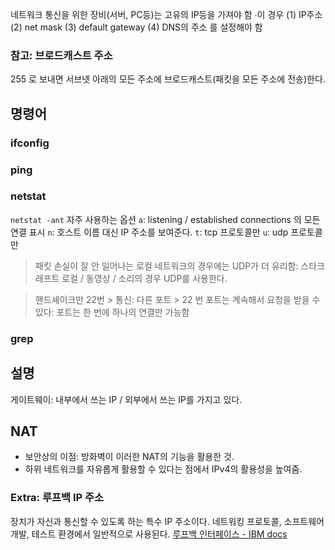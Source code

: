 네트워크 통신을 위한 장비(서버, PC등)는 고유의 IP등을 가져야 함 ∙이 경우 (1) IP주소 (2) net mask (3) default gateway (4) DNS의 주소 를 설정해야 함

### 참고: 브로드캐스트 주소
255 로 보내면 서브넷 아래의 모든 주소에 브로드캐스트(패킷을 모든 주소에 전송)한다.

## 명령어
### ifconfig

### ping

### netstat
`netstat -ant` 자주 사용하는 옵션
`a`: listening / established connections 의 모든 연결 표시
`n`: 호스트 이름 대신 IP 주소를 보여준다.
`t`: tcp 프로토콜만
`u`: udp 프로토콜만

> 패킷 손실이 잘 안 일어나는 로컬 네트워크의 경우에는 UDP가 더 유리함: 스타크래프트 로컬 / 동영상 / 소리의 경우 UDP를 사용한다.

> 핸드셰이크만 22번 > 통신: 다른 포트 > 22 번 포트는 계속해서 요청을 받을 수 있다: 포트는 한 번에 하나의 연결만 가능함
### grep


## 설명
게이트웨이: 내부에서 쓰는 IP / 외부에서 쓰는 IP를 가지고 있다.

## NAT
- 보안상의 이점: 방화벽이 이러한 NAT의 기능을 활용한 것.
- 하위 네트워크를 자유롭게 활용할 수 있다는 점에서 IPv4의 활용성을 높여줌.

### Extra: 루프백 IP 주소
장치가 자신과 통신할 수 있도록 하는 특수 IP 주소이다. 네트워킹 프로토콜, 소프트웨어 개발, 테스트 환경에서 일반적으로 사용된다.
[루프백 인터페이스 - IBM docs](https://www.ibm.com/docs/ko/i/7.3?topic=i-pinging-loopback-interface-your-system)